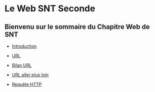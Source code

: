 
# Le Web SNT Seconde

Bienvenu sur le sommaire du Chapitre Web de SNT
--

- [Introduction](./INTRO.md)  
  
- [URL](./URL.md)
  
- [Bilan URL](./BILAN_URL.md)
  
- [URL aller plus loin](URL_PLUS_LOIN.md)  
  
- [Requête HTTP](./REQUETE.md)   
 
